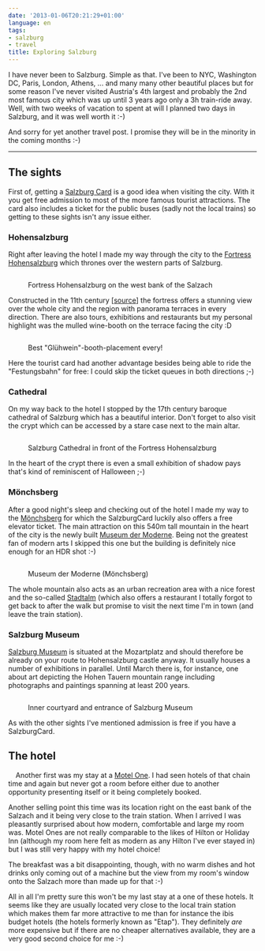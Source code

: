 ```yaml
---
date: '2013-01-06T20:21:29+01:00'
language: en
tags:
- salzburg
- travel
title: Exploring Salzburg
---
```



I have never been to Salzburg. Simple as that. I've been to NYC, Washington DC, Paris, London, Athens, ... and many many other beautiful places but for some reason I've never visited Austria's 4th largest and probably the 2nd most famous city which was up until 3 years ago only a 3h train-ride away. Well, with two weeks of vacation to spent at will I planned two days in Salzburg, and it was well worth it :-)

And sorry for yet another travel post. I promise they will be in the minority in the coming months :-)

---------------------

## The sights

First of, getting a [Salzburg Card][] is a good idea when visiting the city. With it you get free admission to most of the more famous tourist attractions. The card also includes a ticket for the public buses (sadly not the local trains) so getting to these sights isn't any issue either.

### Hohensalzburg

Right after leaving the hotel I made my way through the city to the [Fortress Hohensalzburg][] which thrones over the western parts of Salzburg.

<figure>
    <img src="http://photos.h10n.me/Trips/Salzburg-2013/i-BD6ZKHg/0/XL/DSC00111-XL.jpg" alt="">
    <figcaption><p>Fortress Hohensalzburg on the west bank of the Salzach</p></figcaption>
</figure>

Constructed in the 11th century [[source](http://en.wikipedia.org/wiki/Hohensalzburg_Castle)] the fortress offers a stunning view over the whole city and the region with panorama terraces in every direction. There are also tours, exhibitions and restaurants but my personal highlight was the mulled wine-booth on the terrace facing the city :D

<figure>
    <img src="http://photos.h10n.me/Trips/Salzburg-2013/i-kCdfhNG/0/XL/DSC00144-XL.jpg" alt="">
    <figcaption><p>Best "Glühwein"-booth-placement every!</p></figcaption>
</figure>

Here the tourist card had another advantage besides being able to ride the "Festungsbahn" for free: I could skip the ticket queues in both directions ;-)

### Cathedral

On my way back to the hotel I stopped by the 17th century baroque cathedral of Salzburg which has a beautiful interior. Don't forget to also visit the crypt which can be accessed by a stare case next to the main altar. 

<figure>
    <img src="http://photos.h10n.me/Trips/Salzburg-2013/i-NFFZT3n/0/XL/DSC00136-XL.jpg" alt="">
    <figcaption><p>Salzburg Cathedral in front of the Fortress Hohensalzburg</p></figcaption>
</figure>

In the heart of the crypt there is even a small exhibition of shadow pays that's kind of reminiscent of Halloween ;-)

### Mönchsberg

After a good night's sleep and checking out of the hotel I made my way to the [Mönchsberg][] for which the SalzburgCard luckily also offers a free elevator ticket. The main attraction on this 540m tall mountain in the heart of the city is the newly built [Museum der Moderne][]. Being not the greatest fan of modern arts I skipped this one but the building is definitely nice enough for an HDR shot :-)

<figure>
    <img src="http://photos.h10n.me/Trips/Salzburg-2013/i-8L54MDM/0/XL/DSC00275_6_7_tonemapped-XL.jpg" alt="">
    <figcaption><p>Museum der Moderne (Mönchsberg)</p></figcaption>
</figure>

The whole mountain also acts as an urban recreation area with a nice forest and the so-called [Stadtalm][] (which also offers a restaurant I totally forgot to get back to after the walk but promise to visit the next time I'm in town (and leave the train station).


### Salzburg Museum

[Salzburg Museum][] is situated at the Mozartplatz and should therefore be already on your route to Hohensalzburg castle anyway. It usually houses a number of exhibitions in parallel. Until March there is, for instance, one about art depicting the Hohen Tauern mountain range including photographs and paintings spanning at least 200 years. 

<figure>
    <img src="http://photos.h10n.me/Trips/Salzburg-2013/i-5K7GrRx/0/XL/DSC00318-XL.jpg" alt="" />
    <figcaption><p>Inner courtyard and entrance of Salzburg Museum</p></figcaption>
</figure>

As with the other sights I've mentioned admission is free if you have a SalzburgCard.


## The hotel

<img src="http://photos.h10n.me/Trips/Salzburg-2013/i-XMMZgvq/0/M/DSC00264-M.jpg" alt="" style="float: left; margin: 0 15px 15px 0" />Another first was my stay at a [Motel One][]. I had seen hotels of that chain time and again but never got a room before either due to another opportunity presenting itself or it being completely booked.

Another selling point this time was its location right on the east bank of the Salzach and it being very close to the train station. When I arrived I was pleasantly surprised about how modern, comfortable and large my room was. Motel Ones are not really comparable to the likes of Hilton or Holiday Inn (although my room here felt as modern as any Hilton I've ever stayed in) but I was still very happy with my hotel choice! 

The breakfast was a bit disappointing, though, with no warm dishes and hot drinks only coming out of a machine but the view from my room's window onto the Salzach more than made up for that :-)

All in all I'm pretty sure this won't be my last stay at a one of these hotels. It seems like they are usually located very close to the local train station which makes them far more attractive to me than for instance the ibis budget hotels (the hotels formerly known as "Etap"). They definitely *are* more expensive but if there are no cheaper alternatives available, they are a very good second choice for me :-)


[motel one]: http://www.motel-one.com/de/hotels/salzburg/hotel-salzburg-mirabell/#t=hotelinfo
[salzburg card]: http://www.salzburg.info/en/sights/salzburg_card
[salzburg museum]: http://www.salzburgmuseum.at/
[stadtalm]: http://www.stadtalm.at
[museum der moderne]: http://www.museumdermoderne.at/
[fortress hohensalzburg]: http://en.wikipedia.org/wiki/Hohensalzburg_Castle
[mönchsberg]: http://en.wikipedia.org/wiki/M%C3%B6nchsberg
